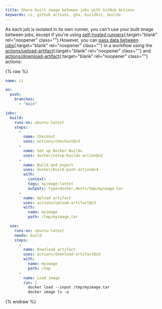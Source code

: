 ```yaml
---
title: Share built image between jobs with GitHub Actions
keywords: ci, github actions, gha, buildkit, buildx
---
```


As each job is isolated in its own runner, you can't use your built image
between jobs, except if you're using [self-hosted runners](https://docs.github.com/en/actions/hosting-your-own-runners/about-self-hosted-runners){:target="blank" rel="noopener" class=""}
However, you can [pass data between jobs](https://docs.github.com/en/actions/using-workflows/storing-workflow-data-as-artifacts#passing-data-between-jobs-in-a-workflow){:target="blank" rel="noopener" class=""}
in a workflow using the [actions/upload-artifact](https://github.com/actions/upload-artifact){:target="blank" rel="noopener" class=""}
and [actions/download-artifact](https://github.com/actions/download-artifact){:target="blank" rel="noopener" class=""}
actions:

{% raw %}
```yaml
name: ci

on:
  push:
    branches:
      - "main"

jobs:
  build:
    runs-on: ubuntu-latest
    steps:
      -
        name: Checkout
        uses: actions/checkout@v3
      -
        name: Set up Docker Buildx
        uses: docker/setup-buildx-action@v2
      -
        name: Build and export
        uses: docker/build-push-action@v4
        with:
          context: .
          tags: myimage:latest
          outputs: type=docker,dest=/tmp/myimage.tar
      -
        name: Upload artifact
        uses: actions/upload-artifact@v3
        with:
          name: myimage
          path: /tmp/myimage.tar

  use:
    runs-on: ubuntu-latest
    needs: build
    steps:
      -
        name: Download artifact
        uses: actions/download-artifact@v3
        with:
          name: myimage
          path: /tmp
      -
        name: Load image
        run: |
          docker load --input /tmp/myimage.tar
          docker image ls -a
```
{% endraw %}
